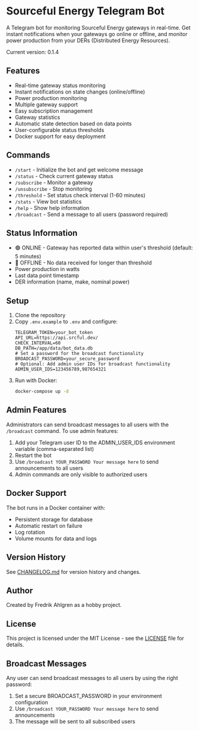 # Sourceful Energy Telegram Bot

A Telegram bot for monitoring Sourceful Energy gateways in real-time. Get instant notifications when your gateways go online or offline, and monitor power production from your DERs (Distributed Energy Resources).

Current version: 0.1.4

## Features

- Real-time gateway status monitoring
- Instant notifications on state changes (online/offline)
- Power production monitoring
- Multiple gateway support
- Easy subscription management
- Gateway statistics
- Automatic state detection based on data points
- User-configurable status thresholds
- Docker support for easy deployment

## Commands

- `/start` - Initialize the bot and get welcome message
- `/status` - Check current gateway status
- `/subscribe` - Monitor a gateway
- `/unsubscribe` - Stop monitoring
- `/threshold` - Set status check interval (1-60 minutes)
- `/stats` - View bot statistics
- `/help` - Show help information
- `/broadcast` - Send a message to all users (password required)

## Status Information

- 🟢 ONLINE - Gateway has reported data within user's threshold (default: 5 minutes)
- 🔴 OFFLINE - No data received for longer than threshold
- Power production in watts
- Last data point timestamp
- DER information (name, make, nominal power)

## Setup

1. Clone the repository
2. Copy `.env.example` to `.env` and configure:
   ```
   TELEGRAM_TOKEN=your_bot_token
   API_URL=https://api.srcful.dev/
   CHECK_INTERVAL=60
   DB_PATH=/app/data/bot_data.db
   # Set a password for the broadcast functionality
   BROADCAST_PASSWORD=your_secure_password
   # Optional: Add admin user IDs for broadcast functionality
   ADMIN_USER_IDS=123456789,987654321
   ```
3. Run with Docker:
   ```bash
   docker-compose up -d
   ```

## Admin Features

Administrators can send broadcast messages to all users with the `/broadcast` command. 
To use admin features:

1. Add your Telegram user ID to the ADMIN_USER_IDS environment variable (comma-separated list)
2. Restart the bot
3. Use `/broadcast YOUR_PASSWORD Your message here` to send announcements to all users
4. Admin commands are only visible to authorized users

## Docker Support

The bot runs in a Docker container with:
- Persistent storage for database
- Automatic restart on failure
- Log rotation
- Volume mounts for data and logs

## Version History

See [CHANGELOG.md](CHANGELOG.md) for version history and changes.

## Author

Created by Fredrik Ahlgren as a hobby project.

## License

This project is licensed under the MIT License - see the [LICENSE](LICENSE) file for details. 

## Broadcast Messages

Any user can send broadcast messages to all users by using the right password:

1. Set a secure BROADCAST_PASSWORD in your environment configuration
2. Use `/broadcast YOUR_PASSWORD Your message here` to send announcements
3. The message will be sent to all subscribed users 